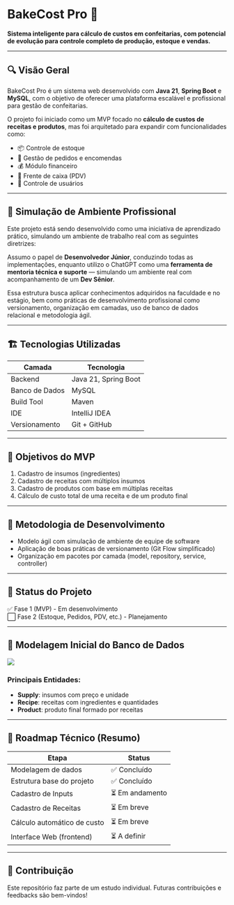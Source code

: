 # BakeCost Pro 🍰

**Sistema inteligente para cálculo de custos em confeitarias, com potencial de evolução para controle completo de produção, estoque e vendas.**

---

## 🔍 Visão Geral

BakeCost Pro é um sistema web desenvolvido com **Java 21**, **Spring Boot** e **MySQL**, com o objetivo de oferecer uma plataforma escalável e profissional para gestão de confeitarias.

O projeto foi iniciado como um MVP focado no **cálculo de custos de receitas e produtos**, mas foi arquitetado para expandir com funcionalidades como:

- 📦 Controle de estoque
- 🧾 Gestão de pedidos e encomendas
- 💰 Módulo financeiro
- 🛒 Frente de caixa (PDV)
- 👥 Controle de usuários

---
## 💼 Simulação de Ambiente Profissional

Este projeto está sendo desenvolvido como uma iniciativa de aprendizado prático, simulando um ambiente de trabalho real com as seguintes diretrizes:

Assumo o papel de **Desenvolvedor Júnior**, conduzindo todas as implementações, enquanto utilizo o ChatGPT como uma **ferramenta de mentoria técnica e suporte** — simulando um ambiente real com acompanhamento de um **Dev Sênior**.

Essa estrutura busca aplicar conhecimentos adquiridos na faculdade e no estágio, bem como práticas de desenvolvimento profissional como versionamento, organização em camadas, uso de banco de dados relacional e metodologia ágil.

---

## 🏗️ Tecnologias Utilizadas

| Camada        | Tecnologia           |
|---------------|----------------------|
| Backend       | Java 21, Spring Boot |
| Banco de Dados| MySQL                |
| Build Tool    | Maven                |
| IDE           | IntelliJ IDEA        |
| Versionamento | Git + GitHub         |

---

## 🎯 Objetivos do MVP

1. Cadastro de insumos (ingredientes)
2. Cadastro de receitas com múltiplos insumos
3. Cadastro de produtos com base em múltiplas receitas
4. Cálculo de custo total de uma receita e de um produto final

---

## 🔄 Metodologia de Desenvolvimento

- Modelo ágil com simulação de ambiente de equipe de software
- Aplicação de boas práticas de versionamento (Git Flow simplificado)
- Organização em pacotes por camada (model, repository, service, controller)

---

## 🚧 Status do Projeto

✅ Fase 1 (MVP) - Em desenvolvimento  
⬜ Fase 2 (Estoque, Pedidos, PDV, etc.) - Planejamento

---

## 🧠 Modelagem Inicial do Banco de Dados

![](docs/bd-diagram.png) <!-- opcional, se for adicionar imagem depois -->

### Principais Entidades:

- **Supply**: insumos com preço e unidade
- **Recipe**: receitas com ingredientes e quantidades
- **Product**: produto final formado por receitas

---

## 🧭 Roadmap Técnico (Resumo)

| Etapa           | Status     |
|------------------|------------|
| Modelagem de dados | ✅ Concluído |
| Estrutura base do projeto | ✅ Concluído |
| Cadastro de Inputs  | ⏳ Em andamento |
| Cadastro de Receitas | ⏳ Em breve |
| Cálculo automático de custo | ⏳ Em breve |
| Interface Web (frontend) | ⏳ A definir |

---

## 🤝 Contribuição

Este repositório faz parte de um estudo individual. Futuras contribuições e feedbacks são bem-vindos!

